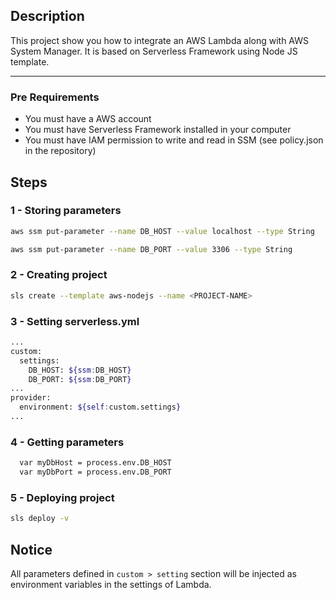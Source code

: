 ## Description
This project show you how to integrate an AWS Lambda along with AWS System Manager. It is based on Serverless Framework using Node JS template.

---

### Pre Requirements
- You must have a AWS account
- You must have Serverless Framework installed in your computer
- You must have IAM permission to write and read in SSM (see policy.json in the repository)


## Steps
### 1 - Storing parameters
```bash
aws ssm put-parameter --name DB_HOST --value localhost --type String
```
```bash
aws ssm put-parameter --name DB_PORT --value 3306 --type String
```
### 2 - Creating project
```bash
sls create --template aws-nodejs --name <PROJECT-NAME>
```
### 3 - Setting serverless.yml
```bash
...
custom:
  settings:
    DB_HOST: ${ssm:DB_HOST}
    DB_PORT: ${ssm:DB_PORT}
...    
provider:
  environment: ${self:custom.settings}
...
```  
### 4 - Getting parameters
```bash
  var myDbHost = process.env.DB_HOST
  var myDbPort = process.env.DB_PORT
```

### 5 - Deploying project
```bash
sls deploy -v
```

## Notice
All parameters defined in ```custom > setting``` section will be injected as environment variables in the settings of Lambda. 

